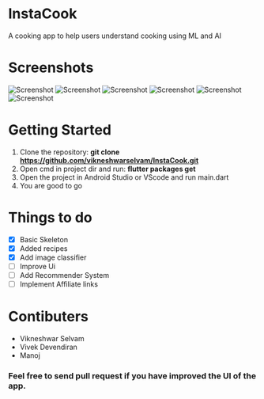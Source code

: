 # InstaCook
A cooking app to help users understand cooking using ML and AI
# Screenshots
![Screenshot](/login_page.jpg)
![Screenshot](/Screenshot-1.jpg)
![Screenshot](/food_detector.jpg)
![Screenshot](/chatbot.jpg)
![Screenshot](/Screenshot-3.jpg)
![Screenshot](/Screenshot-2.jpg)

# Getting Started
1. Clone the repository: **git clone https://github.com/vikneshwarselvam/InstaCook.git**
2. Open cmd in project dir and run: **flutter packages get**
3. Open the project in Android Studio or VScode and run main.dart
4. You are good to go

# Things to do
- [x] Basic Skeleton
- [x] Added recipes
- [x] Add image classifier
- [ ] Improve Ui
- [ ] Add Recommender System
- [ ] Implement Affiliate links

# Contibuters
- Vikneshwar Selvam
- Vivek Devendiran
- Manoj 

### Feel free to send pull request if you have improved the UI of the app.
